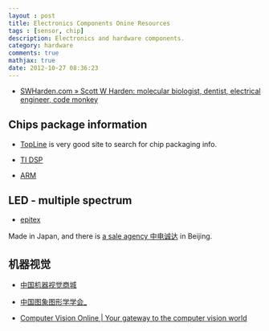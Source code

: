 ```yaml
---
layout : post
title: Electronics Components Onine Resources
tags : [sensor, chip]
description: Electronics and hardware components.
category: hardware
comments: true
mathjax: true
date: 2012-10-27 08:36:23
---
```


+ [SWHarden.com » Scott W Harden: molecular biologist, dentist, electrical engineer, code monkey](http://www.swharden.com/blog/)

<!--more-->

## Chips package information

+ [TopLine](http://www.topline.tv/) is very good site to search for chip packaging info.

+ [TI DSP](http://www.ti.com/lsds/ti/dsp/overview.page)

+ [ARM](http://www.arm.com/index.php)

## LED - multiple spectrum

+ [epitex](http://www.epitex.com/)

Made in Japan, and there is [a sale agency 中电诚达](http://cecd.com.cn/) in Beijing.

机器视觉
----

+ [中国机器视觉商城](http://www.china-vision.com.cn/article_cat.html)

+ [中国图象图形学学会_](http://www.csig.org.cn/index.php)

+ [Computer Vision Online | Your gateway to the computer vision world](http://www.computervisiononline.com/)

